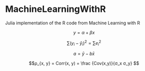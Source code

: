 # MachineLearningWithR
Julia implementation of the R code from Machine Learning with R

$$y = α + βx$$

$$∑(y_i - \hat{y}_i)^2 = ∑e_i^2$$

$$a = \bar{y} - b \bar{x}$$

$$ρ_{x, y} = Corr(x, y) = \frac {Cov(x,y)}{σ_x σ_y} $$
